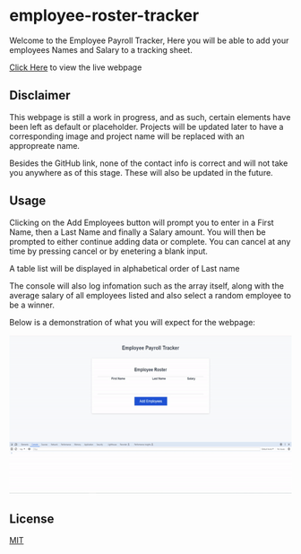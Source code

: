 # employee-roster-tracker

Welcome to the Employee Payroll Tracker, Here you will be able to add your employees Names and Salary to a tracking sheet.

[Click Here](https://CinosMagician.github.io/employee-roster-tracker) to view the live webpage

## Disclaimer

This webpage is still a work in progress, and as such, certain elements have been left as default or placeholder. Projects will be updated later to have a corresponding image and project name will be replaced with an appropreate name.

Besides the GitHub link, none of the contact info is correct and will not take you anywhere as of this stage. These will also be updated in the future.

## Usage

Clicking on the Add Employees button will prompt you to enter in a First Name, then a Last Name and finally a Salary amount.
You will then be prompted to either continue adding data or complete.
You can cancel at any time by pressing cancel or by enetering a blank input.

A table list will be displayed in alphabetical order of Last name

The console will also log infomation such as the array itself, along with the average salary of all employees listed and also select a random employee to be a winner.

Below is a demonstration of what you will expect for the webpage:

<img src="assets/images/dataPreview.gif" alt="Adding employees">

## License

[MIT](https://choosealicense.com/licenses/mit/)
